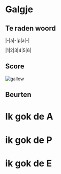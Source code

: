 # Galgje

## Te raden woord


|-|a|-|p|a|-|

|1|2|3|4|5|6|

## Score
![gallow](./images/2.png)

## Beurten
# Ik gok de A
# ik gok de P
# ik gok de E
